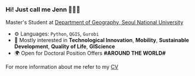 ### Hi! Just call me Jenn 🙋🏻‍♀️

Master's Student at [Department of Geography, Seoul National University]([https://medicare.pt?ref=github-caneco](https://geog.snu.ac.kr/e_sub01/sub01.php))

- ⚙️ Languages: `Python`, `QGIS`, `Gurobi`
- 💬 Mostly interested in **Technological Innovation**, **Mobility**, **Sustainable Development**, **Quality of Life**, **GIScience**
- 🌍 Open for Doctoral Position Offers **#AROUND THE WORLD#**

For more information about me refer to my [CV]([https://laracon.eu?ref=github-caneco](https://github.com/gisyun/gisyun/blob/main/hyorimyun_cv_0820.pdf))
